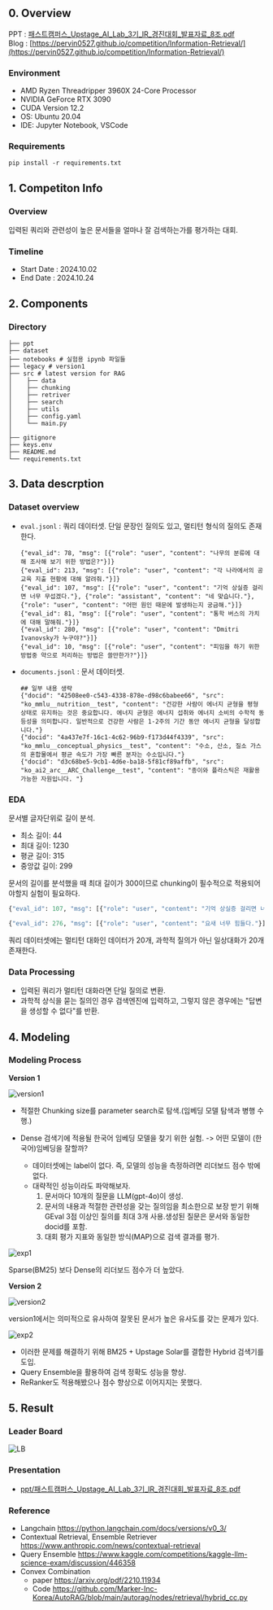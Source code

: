 ## 0. Overview

PPT : [패스트캠퍼스_Upstage_AI_Lab_3기_IR_경진대회_발표자료_8조.pdf](./ppt/패스트캠퍼스_Upstage_AI_Lab_3기_IR_경진대회_발표자료_8조.pdf)  
Blog : [https://pervin0527.github.io/competition/Information-Retrieval/](https://pervin0527.github.io/competition/Information-Retrieval/)


### Environment
- AMD Ryzen Threadripper 3960X 24-Core Processor
- NVIDIA GeForce RTX 3090
- CUDA Version 12.2
- OS: Ubuntu 20.04
- IDE: Jupyter Notebook, VSCode

### Requirements

    pip install -r requirements.txt

## 1. Competiton Info

### Overview

입력된 쿼리와 관련성이 높은 문서들을 얼마나 잘 검색하는가를 평가하는 대회.

### Timeline

- Start Date : 2024.10.02
- End Date : 2024.10.24

## 2. Components

### Directory

```
├── ppt
├── dataset
├── notebooks # 실험용 ipynb 파일들
├── legacy # version1
├── src # latest version for RAG
│    ├── data
│    ├── chunking
│    ├── retriver
│    ├── search
│    ├── utils
│    ├── config.yaml
│    └── main.py
│
├── gitignore
├── keys.env
├── README.md
└── requirements.txt
```

## 3. Data descrption

### Dataset overview

- ```eval.jsonl``` : 쿼리 데이터셋. 단일 문장인 질의도 있고, 멀티턴 형식의 질의도 존재한다.

    ```
    {"eval_id": 78, "msg": [{"role": "user", "content": "나무의 분류에 대해 조사해 보기 위한 방법은?"}]}
    {"eval_id": 213, "msg": [{"role": "user", "content": "각 나라에서의 공교육 지출 현황에 대해 알려줘."}]}
    {"eval_id": 107, "msg": [{"role": "user", "content": "기억 상실증 걸리면 너무 무섭겠다."}, {"role": "assistant", "content": "네 맞습니다."}, {"role": "user", "content": "어떤 원인 때문에 발생하는지 궁금해."}]}
    {"eval_id": 81, "msg": [{"role": "user", "content": "통학 버스의 가치에 대해 말해줘."}]}
    {"eval_id": 280, "msg": [{"role": "user", "content": "Dmitri Ivanovsky가 누구야?"}]}
    {"eval_id": 10, "msg": [{"role": "user", "content": "피임을 하기 위한 방법중 약으로 처리하는 방법은 쓸만한가?"}]}
    ```

- ```documents.jsonl``` : 문서 데이터셋.

    ```
    ## 일부 내용 생략
    {"docid": "42508ee0-c543-4338-878e-d98c6babee66", "src": "ko_mmlu__nutrition__test", "content": "건강한 사람이 에너지 균형을 평형 상태로 유지하는 것은 중요합니다. 에너지 균형은 에너지 섭취와 에너지 소비의 수학적 동등성을 의미합니다. 일반적으로 건강한 사람은 1-2주의 기간 동안 에너지 균형을 달성합니다."}
    {"docid": "4a437e7f-16c1-4c62-96b9-f173d44f4339", "src": "ko_mmlu__conceptual_physics__test", "content": "수소, 산소, 질소 가스의 혼합물에서 평균 속도가 가장 빠른 분자는 수소입니다."}
    {"docid": "d3c68be5-9cb1-4d6e-ba18-5f81cf89affb", "src": "ko_ai2_arc__ARC_Challenge__test", "content": "종이와 플라스틱은 재활용 가능한 자원입니다. "}
    ```

### EDA

문서별 글자단위로 길이 분석.

- 최소 길이: 44
- 최대 길이: 1230
- 평균 길이: 315
- 중앙값 길이: 299

문서의 길이를 분석했을 때 최대 길이가 300이므로 chunking이 필수적으로 적용되어야할지 실험이 필요하다.

```python
{"eval_id": 107, "msg": [{"role": "user", "content": "기억 상실증 걸리면 너무 무섭겠다."}, {"role": "assistant", "content": "네 맞습니다."}, {"role": "user", "content": "어떤 원인 때문에 발생하는지 궁금해."}]}

{"eval_id": 276, "msg": [{"role": "user", "content": "요새 너무 힘들다."}]}
```

쿼리 데이터셋에는 멀티턴 대화인 데이터가 20개, 과학적 질의가 아닌 일상대화가 20개 존재한다.

### Data Processing

- 입력된 쿼리가 멀티턴 대화라면 단일 질의로 변환.
- 과학적 상식을 묻는 질의인 경우 검색엔진에 입력하고, 그렇지 않은 경우에는 "답변을 생성할 수 없다"를 반환.

## 4. Modeling

### Modeling Process

**Version 1**

![version1](./imgs/version1.png)

- 적절한 Chunking size를 parameter search로 탐색.(임베딩 모델 탐색과 병행 수행.)
- Dense 검색기에 적용될 한국어 임베딩 모델을 찾기 위한 실험. -> 어떤 모델이 (한국어)임베딩을 잘할까?
  
  - 데이터셋에는 label이 없다. 즉, 모델의 성능을 측정하려면 리더보드 점수 밖에 없다.
  - 대략적인 성능이라도 파악해보자.
    1. 문서마다 10개의 질문을 LLM(gpt-4o)이 생성.
    2. 문서의 내용과 적절한 관련성을 갖는 질의임을 최소한으로 보장 받기 위해 GEval 3점 이상인 질의를 최대 3개 사용.생성된 질문은 문서와 동일한 docid를 포함.
    3. 대회 평가 지표와 동일한 방식(MAP)으로 검색 결과를 평가.

![exp1](./imgs/0000.png)

Sparse(BM25) 보다 Dense의 리더보드 점수가 더 높았다.


**Version 2**

![version2](./imgs/version2.png)

version1에서는 의미적으로 유사하여 잘못된 문서가 높은 유사도를 갖는 문제가 있다.

![exp2](./imgs/0001.png)

- 이러한 문제를 해결하기 위해 BM25 + Upstage Solar를 결합한 Hybrid 검색기를 도입.
- Query Ensemble을 활용하여 검색 정확도 성능을 향상.
- ReRanker도 적용해봤으나 점수 향상으로 이어지지는 못했다.


## 5. Result

### Leader Board

![LB](./imgs/0002.png)


### Presentation

- [ppt/패스트캠퍼스_Upstage_AI_Lab_3기_IR_경진대회_발표자료_8조.pdf](./ppt/패스트캠퍼스_Upstage_AI_Lab_3기_IR_경진대회_발표자료_8조.pdf)

### Reference

- Langchain https://python.langchain.com/docs/versions/v0_3/ 
- Contextual Retrieval, Ensemble Retriever https://www.anthropic.com/news/contextual-retrieval 
- Query Ensemble https://www.kaggle.com/competitions/kaggle-llm-science-exam/discussion/446358
- Convex Combination 
    - paper https://arxiv.org/pdf/2210.11934 
    - Code https://github.com/Marker-Inc-Korea/AutoRAG/blob/main/autorag/nodes/retrieval/hybrid_cc.py 



